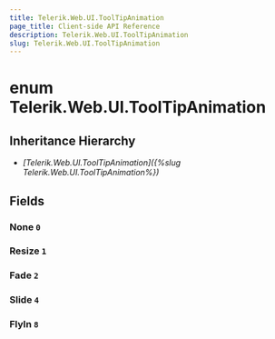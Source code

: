```yaml
---
title: Telerik.Web.UI.ToolTipAnimation
page_title: Client-side API Reference
description: Telerik.Web.UI.ToolTipAnimation
slug: Telerik.Web.UI.ToolTipAnimation
---
```


# enum Telerik.Web.UI.ToolTipAnimation

## Inheritance Hierarchy

* *[Telerik.Web.UI.ToolTipAnimation]({%slug Telerik.Web.UI.ToolTipAnimation%})*

## Fields

### None `0`

### Resize `1`

### Fade `2`

### Slide `4`

### FlyIn `8`


